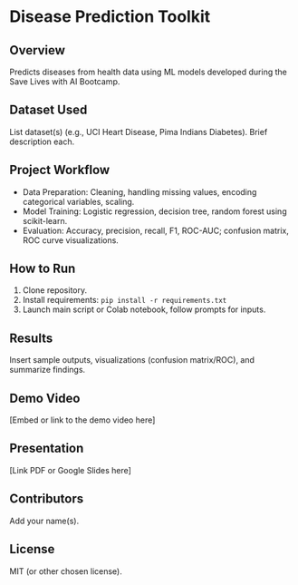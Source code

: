 # Disease Prediction Toolkit

## Overview
Predicts diseases from health data using ML models developed during the Save Lives with AI Bootcamp.

## Dataset Used
List dataset(s) (e.g., UCI Heart Disease, Pima Indians Diabetes). Brief description each.

## Project Workflow
- Data Preparation: Cleaning, handling missing values, encoding categorical variables, scaling.
- Model Training: Logistic regression, decision tree, random forest using scikit-learn.
- Evaluation: Accuracy, precision, recall, F1, ROC-AUC; confusion matrix, ROC curve visualizations.

## How to Run
1. Clone repository.
2. Install requirements: `pip install -r requirements.txt`
3. Launch main script or Colab notebook, follow prompts for inputs.

## Results
Insert sample outputs, visualizations (confusion matrix/ROC), and summarize findings.

## Demo Video
[Embed or link to the demo video here]

## Presentation
[Link PDF or Google Slides here]

## Contributors
Add your name(s).

## License
MIT (or other chosen license).

